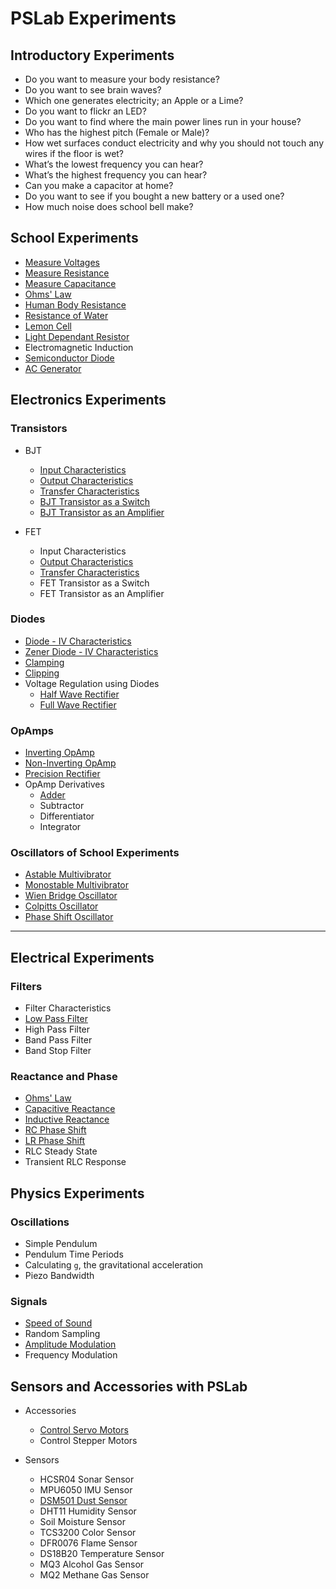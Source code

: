 # PSLab Experiments

## Introductory Experiments

* Do you want to measure your body resistance?
* Do you want to see brain waves?
* Which one generates electricity; an Apple or a Lime?
* Do you want to flickr an LED?
* Do you want to find where the main power lines run in your house?
* Who has the highest pitch (Female or Male)?
* How wet surfaces conduct electricity and why you should not touch any wires if the floor is wet?
* What’s the lowest frequency you can hear?
* What’s the highest frequency you can hear?
* Can you make a capacitor at home?
* Do you want to see if you bought a new battery or a used one?
* How much noise does school bell make?

## School Experiments

* [Measure Voltages](experiments/A_AC_AND_DC.md)
* [Measure Resistance](experiments/R_ResistanceMeasurement.md)
* [Measure Capacitance](experiments/I_CAPACITANCE.md)
* [Ohms' Law](experiments/E_OhmsLaw.md)
* [Human Body Resistance](experiments/E_RESISTANCE_BODY.md)
* [Resistance of Water](experiments/F_WATER_RESISTANCE.md)
* [Lemon Cell](experiments/B_LEMON_CELL.md)
* [Light Dependant Resistor](experiments/K_LDR.md)
* Electromagnetic Induction
* [Semiconductor Diode](experiments/J_DIODE.md)
* [AC Generator](experiments/C_AC_GENERATOR.md)

## Electronics Experiments

### Transistors
  * BJT
    * [Input Characteristics ](experiments/D_transistorCE_input.md)
    * [Output Characteristics](experiments/D_transistorCE.md)
    * [Transfer Characteristics ](experiments/D_transistorCE_transfer.md)
    * [BJT Transistor as a Switch ](experiments/D_transistorCB.md)
    * [BJT Transistor as an Amplifier ](experiments/L_TransistorAmplifier.md)
    
  * FET
    * Input Characteristics
    * [Output Characteristics ](experiments/D_NFET.md)
    * [Transfer Characteristics ](experiments/D_NFET_GS_ID.md)
    * FET Transistor as a Switch 
    * FET Transistor as an Amplifier
    
### Diodes
  * [Diode - IV Characteristics](experiments/D_diodeIV.md)
  * [Zener Diode - IV Characteristics ](experiments/D_ZenerIV.md)
  * [Clamping ](experiments/L_DiodeClamping.md)
  * [Clipping ](experiments/L_DiodeClipping.md)
  * Voltage Regulation using Diodes
    * [Half Wave Rectifier ](experiments/L_halfWave.md)
    * [Full Wave Rectifier](experiments/M_FullWave.md)

### OpAmps
  * [Inverting OpAmp ](experiments/L_Inverting.md)
  * [Non-Inverting OpAmp ](experiments/L_NonInverting.md)
  * [Precision Rectifier ](experiments/Precision_Rectifier.md)
  * OpAmp Derivatives
    * [Adder ](experiments/L_Summing.md)
    * Subtractor
    * Differentiator
    * Integrator

### Oscillators of School Experiments
  * [Astable Multivibrator](experiments/astable-multivibrator.md)
  * [Monostable Multivibrator](experiments/M_Monostable.md)
  * [Wien Bridge Oscillator](experiments/L_WIEN_BRIDGE.md)
  * [Colpitts Oscillator](experiments/L_Colpitts.md)
  * [Phase Shift Oscillator](experiments/L_PhaseShift.md)
---
## Electrical Experiments

### Filters

* Filter Characteristics
* [Low Pass Filter](experiments/Z_VS_LowPass.md)
* High Pass Filter
* Band Pass Filter
* Band Stop Filter

### Reactance and Phase

* [Ohms' Law](experiments/E_OhmsLaw.md)
* [Capacitive Reactance](experiments/O_XC.md)
* [Inductive Reactance](experiments/O_XL.md)
* [RC Phase Shift](experiments/P_CapacitivePhaseShift.md)
* [LR Phase Shift](experiments/P_InductivePhaseShift.md)
* RLC Steady State
* Transient RLC Response

## Physics Experiments

### Oscillations

* Simple Pendulum
* Pendulum Time Periods
* Calculating `g`, the gravitational acceleration
* Piezo Bandwidth

### Signals

* [Speed of Sound](experiments/SpeedOfSound.md)
* Random Sampling
* [Amplitude Modulation](experiments/Z_ampmod.md)
* Frequency Modulation

## Sensors and Accessories with PSLab

* Accessories
  * [Control Servo Motors](experiments/G_servo_motors.md)
  * Control Stepper Motors
  
* Sensors
  * HCSR04 Sonar Sensor
  * MPU6050 IMU Sensor
  * [DSM501 Dust Sensor](experiments/DUST_SENSOR.md)
  * DHT11 Humidity Sensor
  * Soil Moisture Sensor
  * TCS3200 Color Sensor
  * DFR0076 Flame Sensor
  * DS18B20 Temperature Sensor
  * MQ3 Alcohol Gas Sensor
  * MQ2 Methane Gas Sensor
